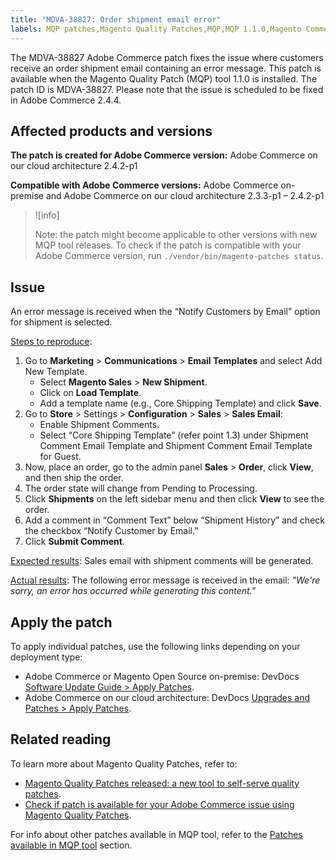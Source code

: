 ```yaml
---
title: "MDVA-38827: Order shipment email error"
labels: MQP patches,Magento Quality Patches,MQP,MQP 1.1.0,Magento Commerce 2.4.4,Magento Commerce,Adobe Commerce 2.4.4,error message,Adobe Commerce on our cloud architecture,Adobe Commerce on-premise,order shipment,Adobe Commerce on our cloud architecture 2.3.3-p1,2.3.4,2.3.4-p1,2.3.4-p2,2.3.5,2.3.5-p1,2.3.5-p2,2.3.6,2.3.6-p1,2.3.7,2.4.0,2.4.0-p1,2.4.1,2.4.1-p1,2.4.1-p2,2.4.2,2.4.2-p1
---
```


The MDVA-38827 Adobe Commerce patch fixes the issue where customers receive an order shipment email containing an error message. This patch is available when the Magento Quality Patch (MQP) tool 1.1.0 is installed. The patch ID is MDVA-38827. Please note that the issue is scheduled to be fixed in Adobe Commerce 2.4.4. 

## Affected products and versions

**The patch is created for Adobe Commerce version:**
Adobe Commerce on our cloud architecture 2.4.2-p1

**Compatible with Adobe Commerce versions:**
Adobe Commerce on-premise and Adobe Commerce on our cloud architecture 2.3.3-p1 – 2.4.2-p1

>![info]
>
>Note: the patch might become applicable to other versions with new MQP tool releases. To check if the patch is compatible with your Adobe Commerce version, run `./vendor/bin/magento-patches status`.

## Issue

An error message is received when the “Notify Customers by Email” option for shipment is selected.

<ins>Steps to reproduce</ins>:

1. Go to **Marketing** > **Communications** > **Email Templates** and select Add New Template.
   * Select **Magento Sales** > **New Shipment**.
   * Click on **Load Template**.
   * Add a template name (e.g., Core Shipping Template) and click **Save**.
1. Go to **Store** > Settings > **Configuration** > **Sales** > **Sales Email**:
   * Enable Shipment Comments.
   * Select “Core Shipping Template” (refer point 1.3) under Shipment Comment Email Template and Shipment Comment Email Template for Guest.
1. Now, place an order, go to the admin panel **Sales** > **Order**, click **View**, and then ship the order.
1. The order state will change from Pending to Processing.
1. Click **Shipments** on the left sidebar menu and then click **View** to see the order.
1. Add a comment in “Comment Text” below “Shipment History” and check the checkbox “Notify Customer by Email.”
1. Click **Submit Comment**.

<ins>Expected results</ins>:
Sales email with shipment comments will be generated.

<ins>Actual results</ins>:
The following error message is received in the email: *"We're sorry, an error has occurred while generating this content."* 

## Apply the patch

To apply individual patches, use the following links depending on your deployment type:

* Adobe Commerce or Magento Open Source on-premise: DevDocs [Software Update Guide > Apply Patches](https://devdocs.magento.com/guides/v2.4/comp-mgr/patching/mqp.html).
* Adobe Commerce on our cloud architecture: DevDocs [Upgrades and Patches > Apply Patches](https://devdocs.magento.com/cloud/project/project-patch.html). 

## Related reading

To learn more about Magento Quality Patches, refer to:

* [Magento Quality Patches released: a new tool to self-serve quality patches](https://support.magento.com/hc/en-us/articles/360047139492).
* [Check if patch is available for your Adobe Commerce issue using Magento Quality Patches](https://support.magento.com/hc/en-us/articles/360047125252).

For info about other patches available in MQP tool, refer to the [Patches available in MQP tool](https://support.magento.com/hc/en-us/sections/360010506631-Patches-available-in-MQP-tool-) section.
